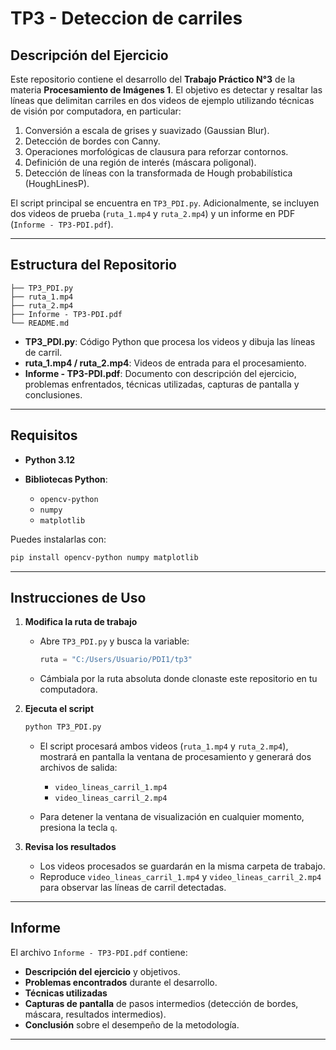 # TP3 - Deteccion de carriles

## Descripción del Ejercicio

Este repositorio contiene el desarrollo del **Trabajo Práctico N°3** de la materia **Procesamiento de Imágenes 1**. El objetivo es detectar y resaltar las líneas que delimitan carriles en dos videos de ejemplo utilizando técnicas de visión por computadora, en particular:

1. Conversión a escala de grises y suavizado (Gaussian Blur).
2. Detección de bordes con Canny.
3. Operaciones morfológicas de clausura para reforzar contornos.
4. Definición de una región de interés (máscara poligonal).
5. Detección de líneas con la transformada de Hough probabilística (HoughLinesP).

El script principal se encuentra en `TP3_PDI.py`. Adicionalmente, se incluyen dos videos de prueba (`ruta_1.mp4` y `ruta_2.mp4`) y un informe en PDF (`Informe - TP3-PDI.pdf`).

---

## Estructura del Repositorio

```
├── TP3_PDI.py
├── ruta_1.mp4
├── ruta_2.mp4
├── Informe - TP3-PDI.pdf
└── README.md      
```

* **TP3\_PDI.py**: Código Python que procesa los videos y dibuja las líneas de carril.
* **ruta\_1.mp4 / ruta\_2.mp4**: Videos de entrada para el procesamiento.
* **Informe - TP3-PDI.pdf**: Documento con descripción del ejercicio, problemas enfrentados, técnicas utilizadas, capturas de pantalla y conclusiones.

---

## Requisitos

* **Python 3.12**
* **Bibliotecas Python**:

  * `opencv-python`
  * `numpy`
  * `matplotlib`

Puedes instalarlas con:

```bash
pip install opencv-python numpy matplotlib
```

---

## Instrucciones de Uso

1. **Modifica la ruta de trabajo**

   * Abre `TP3_PDI.py` y busca la variable:

     ```python
     ruta = "C:/Users/Usuario/PDI1/tp3"
     ```
   * Cámbiala por la ruta absoluta donde clonaste este repositorio en tu computadora.

2. **Ejecuta el script**

   ```bash
   python TP3_PDI.py
   ```

   * El script procesará ambos videos (`ruta_1.mp4` y `ruta_2.mp4`), mostrará en pantalla la ventana de procesamiento y generará dos archivos de salida:

     * `video_lineas_carril_1.mp4`
     * `video_lineas_carril_2.mp4`
   * Para detener la ventana de visualización en cualquier momento, presiona la tecla `q`.

3. **Revisa los resultados**

   * Los videos procesados se guardarán en la misma carpeta de trabajo.
   * Reproduce `video_lineas_carril_1.mp4` y `video_lineas_carril_2.mp4` para observar las líneas de carril detectadas.

---

## Informe

El archivo `Informe - TP3-PDI.pdf` contiene:

* **Descripción del ejercicio** y objetivos.
* **Problemas encontrados** durante el desarrollo.
* **Técnicas utilizadas** 
* **Capturas de pantalla** de pasos intermedios (detección de bordes, máscara, resultados intermedios).
* **Conclusión** sobre el desempeño de la metodología.

---


